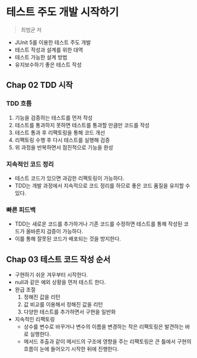 # 테스트 주도 개발 시작하기
> 최범균 저
- JUnit 5를 이용한 테스트 주도 개발
- 테스트 작성과 설계를 위한 대역
- 테스트 가능한 설계 방법
- 유지보수하기 좋은 테스트 작성

## Chap 02 TDD 시작
### TDD 흐름
1. 기능을 검증하는 테스트를 먼저 작성
2. 테스트를 통과하지 못하면 테스트를 통과할 만큼만 코드를 작성
3. 테스트 통과 후 리팩토링을 통해 코드 개선
4. 리팩토링 수행 후 다시 테스트를 실행해 검증
5. 위 과정을 반복하면서 점진적으로 기능을 완성

### 지속적인 코드 정리
- 테스트 코드가 있으면 과감한 리팩토링이 가능하다.
- TDD는 개발 과정에서 지속적으로 코드 정리를 하므로 좋은 코드 품질을 유지할 수 있다.

### 빠른 피드백
- TDD는 새로운 코드를 추가하거나 기존 코드를 수정하면 테스트를 통해 작성된 코드가 올바른지 검증이 가능하다.
- 이를 통해 잘못된 코드가 배포되는 것을 방지한다.

## Chap 03 테스트 코드 작성 순서

- 구현하기 쉬운 겨우부터 시작한다.
- null과 같은 예외 상황을 먼저 테스트 한다.
- 완급 조절
  1. 정해진 값을 리턴
  2. 값 비교를 이용해서 정해진 값을 리턴
  3. 다양한 테스트를 추가하면서 구현을 일반화
- 지속적인 리팩토링
  - 상수를 변수로 바꾸거나 변수의 이름을 변경하는 작은 리팩토링은 발견하는 바로 실행한다.
  - 메서드 추출과 같이 메서드의 구조에 영향을 주는 리팩토링은 큰 틀에서 구현의 흐름이 눈에 들어오기 시작한 뒤에 진행한다.
